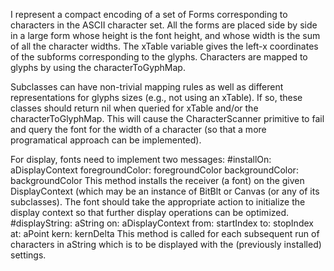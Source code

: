 I represent a compact encoding of a set of Forms corresponding to characters in the ASCII character set. All the forms are placed side by side in a large form whose height is the font height, and whose width is the sum of all the character widths. The xTable variable gives the left-x coordinates of the subforms corresponding to the glyphs. Characters are mapped to glyphs by using the characterToGyphMap.

Subclasses can have non-trivial mapping rules as well as different representations for glyphs sizes (e.g., not using an xTable). If so, these classes should return nil when queried for xTable and/or the characterToGlyphMap. This will cause the CharacterScanner primitive to fail and query the font for the width of a character (so that a more programatical approach can be implemented).

For display, fonts need to implement two messages:
	#installOn: aDisplayContext foregroundColor: foregroundColor backgroundColor: backgroundColor
This method installs the receiver (a font) on the given DisplayContext (which may be an instance of BitBlt or Canvas (or any of its subclasses). The font should take the appropriate action to initialize the display context so that further display operations can be optimized.
	#displayString: aString on: aDisplayContext from: startIndex to: stopIndex at: aPoint kern: kernDelta
This method is called for each subsequent run of characters in aString which is to be displayed with the (previously installed) settings.
